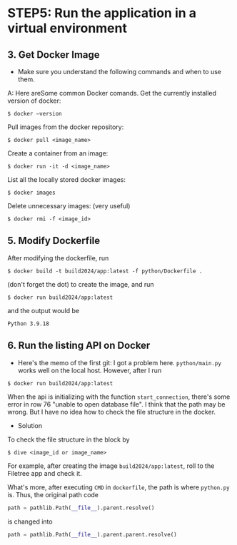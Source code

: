 # STEP5: Run the application in a virtual environment

## 3. Get Docker Image

* Make sure you understand the following commands and when to use them.

A: Here areSome common Docker comands.
Get the currently installed version of docker:
```shell
$ docker –version
```
Pull images from the docker repository:
```shell
$ docker pull <image_name>
```
Create a container from an image:
```shell
$ docker run -it -d <image_name>
```
List all the locally stored docker images:
```shell
$ docker images
```
Delete unnecessary images: (very useful)
```shell
$ docker rmi -f <image_id>
```

## 5. Modify Dockerfile

After modifying the dockerfile, run
```shell
$ docker build -t build2024/app:latest -f python/Dockerfile .
``` 
(don't forget the dot)
to create the image, and run
```shell
$ docker run build2024/app:latest
```
and the output would be
```shell
Python 3.9.18
```

## 6. Run the listing API on Docker

* Here's the memo of the first git:
I got a problem here.
`python/main.py` works well on the local host.
However, after I run
```shell
$ docker run build2024/app:latest
```
When the api is initializing with the function `start_connection`,
there's some error in row 76 "unable to open database file".
I think that the path may be wrong. But I have no idea how to check the file structure in the docker.

* Solution

To check the file structure in the block by
```shell
$ dive <image_id or image_name>
```

For example, after creating the image `build2024/app:latest`, roll to the Filetree app and check it.

What's more, after executing `CMD` in `dockerfile`, the path is where `python.py` is. Thus, the original path code
```python
path = pathlib.Path(__file__).parent.resolve()
```
is changed into
```python
path = pathlib.Path(__file__).parent.parent.resolve()
```